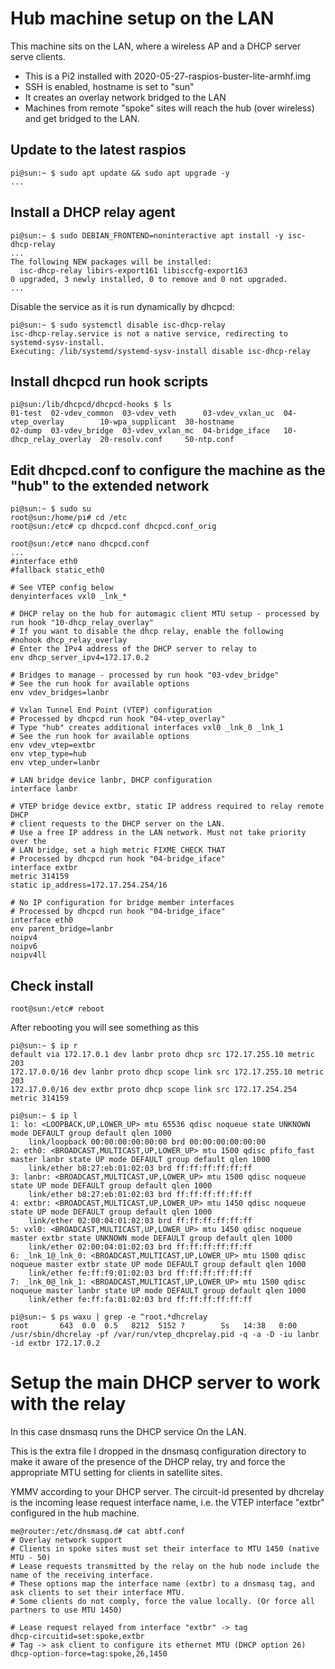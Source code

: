 # Hub machine setup on the LAN

This machine sits on the LAN, where a wireless AP and a DHCP server serve clients.
 - This is a Pi2 installed with 2020-05-27-raspios-buster-lite-armhf.img
 - SSH is enabled, hostname is set to "sun"
 - It creates an overlay network bridged to the LAN
 - Machines from remote "spoke" sites will reach the hub (over wireless) and get bridged to the LAN.

## Update to the latest raspios
```
pi@sun:~ $ sudo apt update && sudo apt upgrade -y
...
```

## Install a DHCP relay agent
```
pi@sun:~ $ sudo DEBIAN_FRONTEND=noninteractive apt install -y isc-dhcp-relay
...
The following NEW packages will be installed:
  isc-dhcp-relay libirs-export161 libisccfg-export163
0 upgraded, 3 newly installed, 0 to remove and 0 not upgraded.
...
```
Disable the service as it is run dynamically by dhcpcd:
```
pi@sun:~ $ sudo systemctl disable isc-dhcp-relay
isc-dhcp-relay.service is not a native service, redirecting to systemd-sysv-install.
Executing: /lib/systemd/systemd-sysv-install disable isc-dhcp-relay
```

## Install dhcpcd run hook scripts
```
pi@sun:/lib/dhcpcd/dhcpcd-hooks $ ls
01-test  02-vdev_common  03-vdev_veth      03-vdev_vxlan_uc  04-vtep_overlay        10-wpa_supplicant  30-hostname
02-dump  03-vdev_bridge  03-vdev_vxlan_mc  04-bridge_iface   10-dhcp_relay_overlay  20-resolv.conf     50-ntp.conf
```

## Edit dhcpcd.conf to configure the machine as the "hub" to the extended network
```
pi@sun:~ $ sudo su
root@sun:/home/pi# cd /etc
root@sun:/etc# cp dhcpcd.conf dhcpcd.conf_orig

root@sun:/etc# nano dhcpcd.conf
...
#interface eth0
#fallback static_eth0

# See VTEP config below
denyinterfaces vxl0 _lnk_*

# DHCP relay on the hub for automagic client MTU setup - processed by run hook "10-dhcp_relay_overlay"
# If you want to disable the dhcp relay, enable the following
#nohook dhcp_relay_overlay
# Enter the IPv4 address of the DHCP server to relay to 
env dhcp_server_ipv4=172.17.0.2

# Bridges to manage - processed by run hook "03-vdev_bridge"
# See the run hook for available options
env vdev_bridges=lanbr

# Vxlan Tunnel End Point (VTEP) configuration
# Processed by dhcpcd run hook "04-vtep_overlay"
# Type "hub" creates additional interfaces vxl0 _lnk_0 _lnk_1
# See the run hook for available options
env vdev_vtep=extbr
env vtep_type=hub
env vtep_under=lanbr

# LAN bridge device lanbr, DHCP configuration
interface lanbr

# VTEP bridge device extbr, static IP address required to relay remote DHCP
# client requests to the DHCP server on the LAN.
# Use a free IP address in the LAN network. Must not take priority over the 
# LAN bridge, set a high metric FIXME CHECK THAT
# Processed by dhcpcd run hook "04-bridge_iface"
interface extbr
metric 314159
static ip_address=172.17.254.254/16

# No IP configuration for bridge member interfaces
# Processed by dhcpcd run hook "04-bridge_iface"
interface eth0
env parent_bridge=lanbr
noipv4
noipv6
noipv4ll
```
## Check install
```
root@sun:/etc# reboot
```
After rebooting you will see something as this
```
pi@sun:~ $ ip r
default via 172.17.0.1 dev lanbr proto dhcp src 172.17.255.10 metric 203 
172.17.0.0/16 dev lanbr proto dhcp scope link src 172.17.255.10 metric 203 
172.17.0.0/16 dev extbr proto dhcp scope link src 172.17.254.254 metric 314159 

pi@sun:~ $ ip l
1: lo: <LOOPBACK,UP,LOWER_UP> mtu 65536 qdisc noqueue state UNKNOWN mode DEFAULT group default qlen 1000
    link/loopback 00:00:00:00:00:00 brd 00:00:00:00:00:00
2: eth0: <BROADCAST,MULTICAST,UP,LOWER_UP> mtu 1500 qdisc pfifo_fast master lanbr state UP mode DEFAULT group default qlen 1000
    link/ether b8:27:eb:01:02:03 brd ff:ff:ff:ff:ff:ff
3: lanbr: <BROADCAST,MULTICAST,UP,LOWER_UP> mtu 1500 qdisc noqueue state UP mode DEFAULT group default qlen 1000
    link/ether b8:27:eb:01:02:03 brd ff:ff:ff:ff:ff:ff
4: extbr: <BROADCAST,MULTICAST,UP,LOWER_UP> mtu 1450 qdisc noqueue state UP mode DEFAULT group default qlen 1000
    link/ether 02:00:04:01:02:03 brd ff:ff:ff:ff:ff:ff
5: vxl0: <BROADCAST,MULTICAST,UP,LOWER_UP> mtu 1450 qdisc noqueue master extbr state UNKNOWN mode DEFAULT group default qlen 1000
    link/ether 02:00:04:01:02:03 brd ff:ff:ff:ff:ff:ff
6: _lnk_1@_lnk_0: <BROADCAST,MULTICAST,UP,LOWER_UP> mtu 1500 qdisc noqueue master extbr state UP mode DEFAULT group default qlen 1000
    link/ether fe:ff:f9:01:02:03 brd ff:ff:ff:ff:ff:ff
7: _lnk_0@_lnk_1: <BROADCAST,MULTICAST,UP,LOWER_UP> mtu 1500 qdisc noqueue master lanbr state UP mode DEFAULT group default qlen 1000
    link/ether fe:ff:fa:01:02:03 brd ff:ff:ff:ff:ff:ff

pi@sun:~ $ ps waxu | grep -e ^root.*dhcrelay
root       643  0.0  0.5   8212  5152 ?        Ss   14:38   0:00 /usr/sbin/dhcrelay -pf /var/run/vtep_dhcprelay.pid -q -a -D -iu lanbr -id extbr 172.17.0.2
```

# Setup the main DHCP server to work with the relay

In this case dnsmasq runs the DHCP service On the LAN.

This is the extra file I dropped in the dnsmasq configuration directory to make it aware of the presence of the DHCP relay, try and force the appropriate MTU setting for clients in satellite sites.

YMMV according to your DHCP server. The circuit-id presented by dhcrelay is the incoming lease request interface name, i.e. the VTEP interface "extbr" configured in the hub machine.
```
me@router:/etc/dnsmasq.d# cat abtf.conf 
# Overlay network support
# Clients in spoke sites must set their interface to MTU 1450 (native MTU - 50)
# Lease requests transmitted by the relay on the hub node include the name of the receiving interface.
# These options map the interface name (extbr) to a dnsmasq tag, and ask clients to set their interface MTU.
# Some clients do not comply, force the value locally. (Or force all partners to use MTU 1450) 

# Lease request relayed from interface "extbr" -> tag
dhcp-circuitid=set:spoke,extbr
# Tag -> ask client to configure its ethernet MTU (DHCP option 26)
dhcp-option-force=tag:spoke,26,1450
```

